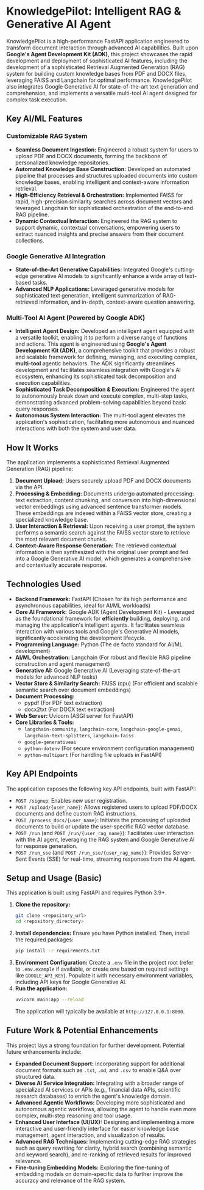 # KnowledgePilot: Intelligent RAG & Generative AI Agent

KnowledgePilot is a high-performance FastAPI application engineered to transform document interaction through advanced AI capabilities. Built upon **Google's Agent Development Kit (ADK)**, this project showcases the rapid development and deployment of sophisticated AI features, including the development of a sophisticated Retrieval Augmented Generation (RAG) system for building custom knowledge bases from PDF and DOCX files, leveraging FAISS and Langchain for optimal performance. KnowledgePilot also integrates Google Generative AI for state-of-the-art text generation and comprehension, and implements a versatile multi-tool AI agent designed for complex task execution.

## Key AI/ML Features

### Customizable RAG System
- **Seamless Document Ingestion:** Engineered a robust system for users to upload PDF and DOCX documents, forming the backbone of personalized knowledge repositories.
- **Automated Knowledge Base Construction:** Developed an automated pipeline that processes and structures uploaded documents into custom knowledge bases, enabling intelligent and context-aware information retrieval.
- **High-Efficiency Retrieval & Orchestration:** Implemented FAISS for rapid, high-precision similarity searches across document vectors and leveraged Langchain for sophisticated orchestration of the end-to-end RAG pipeline.
- **Dynamic Contextual Interaction:** Engineered the RAG system to support dynamic, contextual conversations, empowering users to extract nuanced insights and precise answers from their document collections.

### Google Generative AI Integration
- **State-of-the-Art Generative Capabilities:** Integrated Google's cutting-edge generative AI models to significantly enhance a wide array of text-based tasks.
- **Advanced NLP Applications:** Leveraged generative models for sophisticated text generation, intelligent summarization of RAG-retrieved information, and in-depth, context-aware question answering.

### Multi-Tool AI Agent (Powered by Google ADK)
- **Intelligent Agent Design:** Developed an intelligent agent equipped with a versatile toolkit, enabling it to perform a diverse range of functions and actions. This agent is engineered using **Google's Agent Development Kit (ADK)**, a comprehensive toolkit that provides a robust and scalable framework for defining, managing, and executing complex, **multi-tool** agentic behaviors. The ADK significantly streamlines development and facilitates seamless integration with Google's AI ecosystem, enhancing its sophisticated task decomposition and execution capabilities.
- **Sophisticated Task Decomposition & Execution:** Engineered the agent to autonomously break down and execute complex, multi-step tasks, demonstrating advanced problem-solving capabilities beyond basic query responses.
- **Autonomous System Interaction:** The multi-tool agent elevates the application's sophistication, facilitating more autonomous and nuanced interactions with both the system and user data.

## How It Works

The application implements a sophisticated Retrieval Augmented Generation (RAG) pipeline:
1.  **Document Upload:** Users securely upload PDF and DOCX documents via the API.
2.  **Processing & Embedding:** Documents undergo automated processing: text extraction, content chunking, and conversion into high-dimensional vector embeddings using advanced sentence transformer models. These embeddings are indexed within a FAISS vector store, creating a specialized knowledge base.
3.  **User Interaction & Retrieval:** Upon receiving a user prompt, the system performs a semantic search against the FAISS vector store to retrieve the most relevant document chunks.
4.  **Context-Aware Response Generation:** The retrieved contextual information is then synthesized with the original user prompt and fed into a Google Generative AI model, which generates a comprehensive and contextually accurate response.

## Technologies Used

- **Backend Framework:** FastAPI (Chosen for its high performance and asynchronous capabilities, ideal for AI/ML workloads)
- **Core AI Framework:** Google ADK (Agent Development Kit) - Leveraged as the foundational framework for **efficiently** building, deploying, and managing the application's intelligent agents. It facilitates seamless interaction with various tools and Google's Generative AI models, significantly accelerating the development lifecycle.
- **Programming Language:** Python (The de facto standard for AI/ML development)
- **AI/ML Orchestration:** Langchain (For robust and flexible RAG pipeline construction and agent management)
- **Generative AI:** Google Generative AI (Leveraging state-of-the-art models for advanced NLP tasks)
- **Vector Store & Similarity Search:** FAISS (cpu) (For efficient and scalable semantic search over document embeddings)
- **Document Processing:**
    - pypdf (For PDF text extraction)
    - docx2txt (For DOCX text extraction)
- **Web Server:** Uvicorn (ASGI server for FastAPI)
- **Core Libraries & Tools:**
    - `langchain-community`, `langchain-core`, `langchain-google-genai`, `langchain-text-splitters`, `langchain-faiss`
    - `google-generativeai`
    - `python-dotenv` (For secure environment configuration management)
    - `python-multipart` (For handling file uploads in FastAPI)

## Key API Endpoints

The application exposes the following key API endpoints, built with FastAPI:

-   `POST /signup`: Enables new user registration.
-   `POST /upload/{user_name}`: Allows registered users to upload PDF/DOCX documents and define custom RAG instructions.
-   `POST /process_docs/{user_name}`: Initiates the processing of uploaded documents to build or update the user-specific RAG vector database.
-   `POST /run` (and `POST /run/{user_rag_name}`): Facilitates user interaction with the AI agent, leveraging the RAG system and Google Generative AI for response generation.
-   `POST /run_sse` (and `POST /run_sse/{user_rag_name}`): Provides Server-Sent Events (SSE) for real-time, streaming responses from the AI agent.

## Setup and Usage (Basic)

This application is built using FastAPI and requires Python 3.9+.

1.  **Clone the repository:**
    ```bash
    git clone <repository_url>
    cd <repository_directory>
    ```
2.  **Install dependencies:**
    Ensure you have Python installed. Then, install the required packages:
    ```bash
    pip install -r requirements.txt
    ```
3.  **Environment Configuration:**
    Create a `.env` file in the project root (refer to `.env.example` if available, or create one based on required settings like `GOOGLE_API_KEY`). Populate it with necessary environment variables, including API keys for Google Generative AI.
4.  **Run the application:**
    ```bash
    uvicorn main:app --reload
    ```
    The application will typically be available at `http://127.0.0.1:8000`.

## Future Work & Potential Enhancements

This project lays a strong foundation for further development. Potential future enhancements include:

-   **Expanded Document Support:** Incorporating support for additional document formats such as `.txt`, `.md`, and `.csv` to enable Q&A over structured data.
-   **Diverse AI Service Integration:** Integrating with a broader range of specialized AI services or APIs (e.g., financial data APIs, scientific research databases) to enrich the agent's knowledge domain.
-   **Advanced Agentic Workflows:** Developing more sophisticated and autonomous agentic workflows, allowing the agent to handle even more complex, multi-step reasoning and tool usage.
-   **Enhanced User Interface (UI/UX):** Designing and implementing a more interactive and user-friendly interface for easier knowledge base management, agent interaction, and visualization of results.
-   **Advanced RAG Techniques:** Implementing cutting-edge RAG strategies such as query rewriting for clarity, hybrid search (combining semantic and keyword search), and re-ranking of retrieved results for improved relevance.
-   **Fine-tuning Embedding Models:** Exploring the fine-tuning of embedding models on domain-specific data to further improve the accuracy and relevance of the RAG system.